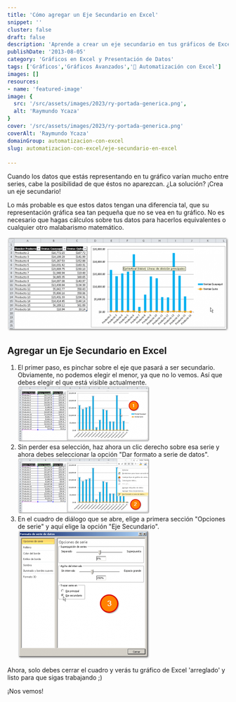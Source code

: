 ```yaml
---
title: 'Cómo agregar un Eje Secundario en Excel'
snippet: ''
cluster: false
draft: false 
description: 'Aprende a crear un eje secundario en tus gráficos de Excel para representar datos dispares de manera efectiva.'
publishDate: '2013-08-05'
category: 'Gráficos en Excel y Presentación de Datos'
tags: ['Gráficos','Gráficos Avanzados','🤖 Automatización con Excel']
images: []
resources: 
- name: 'featured-image'
image: {
  src: '/src/assets/images/2023/ry-portada-generica.png',
  alt: 'Raymundo Ycaza'
}
cover: '/src/assets/images/2023/ry-portada-generica.png'
coverAlt: 'Raymundo Ycaza'
domainGroup: automatizacion-con-excel
slug: automatizacion-con-excel/eje-secundario-en-excel

---
```


Cuando los datos que estás representando en tu gráfico varían mucho entre series, cabe la posibilidad de que éstos no aparezcan. ¿La solución? ¡Crea un eje secundario!

Lo más probable es que estos datos tengan una diferencia tal, que su representación gráfica sea tan pequeña que no se vea en tu gráfico. No es necesario que hagas cálculos sobre tus datos para hacerlos equivalentes o cualquier otro malabarismo matemático.

[![Eje Secundario en Excel](/src/assets/images/2023/20130805-eje-secundario-en-excel-000054-600x254.png)](http://raymundoycaza.com/wp-content/uploads/20130805-eje-secundario-en-excel-000054.png)

## Agregar un Eje Secundario en Excel

1. El primer paso, es pinchar sobre el eje que pasará a ser secundario. Obviamente, no podemos elegir el menor, ya que no lo vemos. Así que debes elegir el que está visible actualmente.[![Eje Secundario en Excel](/src/assets/images/2023/20130805-eje-secundario-en-excel-000055-300x127.png)](http://raymundoycaza.com/wp-content/uploads/20130805-eje-secundario-en-excel-000055.png)
2. Sin perder esa selección, haz ahora un clic derecho sobre esa serie y ahora debes seleccionar la opción "Dar formato a serie de datos".[![Eje Secundario en Excel](/src/assets/images/2023/20130805-eje-secundario-en-excel-000056-300x127.png)](http://raymundoycaza.com/wp-content/uploads/20130805-eje-secundario-en-excel-000056.png)
3. En el cuadro de diálogo que se abre, elige a primera sección "Opciones de serie" y aquí elige la opción "Eje Secundario".[![Eje Secundario en Excel](/src/assets/images/2023/20130805-eje-secundario-en-excel-000057-300x293.png)](http://raymundoycaza.com/wp-content/uploads/20130805-eje-secundario-en-excel-000057.png)

Ahora, solo debes cerrar el cuadro y verás tu gráfico de Excel 'arreglado' y listo para que sigas trabajando ;)

¡Nos vemos!
